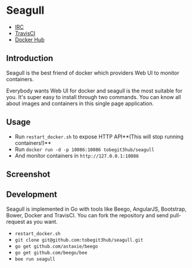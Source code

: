 
# Seagull

* [IRC]()
* [TravisCI]()
* [Docker Hub]()

## Introduction

Seagull is the best friend of docker which providers Web UI to monitor containers.

Everybody wants Web UI for docker and seagull is the most suitable for you. It's super easy to install through two commands. You can know all about images and containers in this single page application.

## Usage

* Run `restart_docker.sh` to expose HTTP API**(This will stop running containers!)**
* Run `docker run -d -p 10086:10086 tobegit3hub/seagull`
* And monitor containers in `http://127.0.0.1:10086`

## Screenshot

## Development

Seagull is implemented in Go with tools like Beego, AngularJS, Bootstrap, Bower, Docker and TravisCI. You can fork the repository and send pull-request as you want.

* `restart_docker.sh`
* `git clone git@github.com:tobegit3hub/seagull.git`
* `go get github.com/astaxie/beego`
* `go get github.com/beego/bee`
* `bee run seagull`
